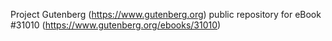 Project Gutenberg (https://www.gutenberg.org) public repository for eBook #31010 (https://www.gutenberg.org/ebooks/31010)
